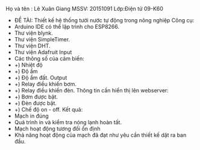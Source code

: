 Họ và tên : Lê Xuân Giang
MSSV: 20151091
Lớp:Điện tử 09-K60
- ĐỀ TÀI: Thiết kế hệ thống tưới nước tự động trong nông nghiệp
Công cụ:
- Arduino IDE có thể lập trình cho ESP8266.
- Thư viện blynk.
- Thư viện SimpleTimer.
- Thư viện DHT.
- Thư viện Adafruit
Input
- Các thông số của cảm biến:
- +) Nhiệt độ
- +) Độ ẩm
- +) Độ ẩm đất.
Output
- +) Relay điều khiển bơm.
- +) Relay điều khiển đèn.
 Thông tin cần hiển thị lên webserver:
- +) Bơm được bật.
- +) Đèn được bật.
- +) Chế độ on - off.
 Kết quả:
 - Mạch in đúng
 - Quá trình in và kiểm tra nóng lạnh hoàn tất.
 - Mạch hoạt động tương đối ổn định
 - Khả năng hoạt động của mạch đã đạt như yêu cần thiết kế dặt ra ban đầu.
